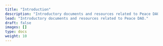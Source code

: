 ```yaml
---
title: "Introduction"
description: "Introductory documents and resources related to Peace DAO."
lead: "Introductory documents and resources related to Peace DAO."
draft: false
images: []
type: docs
weight: 10
---
```

